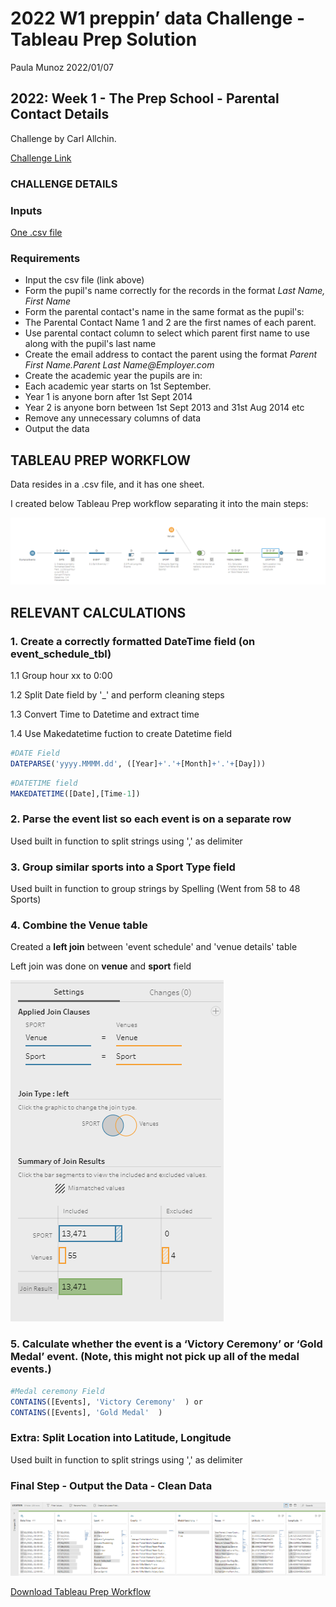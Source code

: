 2022 W1 preppin’ data Challenge - Tableau Prep Solution
================
Paula Munoz
2022/01/07

## 2022: Week 1 - The Prep School - Parental Contact Details

Challenge by Carl Allchin.

[Challenge Link](https://preppindata.blogspot.com/2022/01/2022-week-1-prep-school-parental.html)<br>

### CHALLENGE DETAILS

### Inputs

[One .csv file](https://drive.google.com/file/d/1p8gt3cR3ATCeGK81pnT90x0a6dbCXst1/view)<br>


### Requirements

-   Input the csv file (link above)
-   Form the pupil's name correctly for the records in the format _Last Name, First Name_
-   Form the parental contact's name in the same format as the pupil's:
-   The Parental Contact Name 1 and 2 are the first names of each parent.
-   Use parental contact column to select which parent first name to use along with the pupil's last name
-   Create the email address to contact the parent using the format _Parent First Name.Parent Last Name@Employer.com_
-   Create the academic year the pupils are in:
-   Each academic year starts on 1st September.
-   Year 1 is anyone born after 1st Sept 2014 
-   Year 2 is anyone born between 1st Sept 2013 and 31st Aug 2014 etc
-   Remove any unnecessary columns of data
-   Output the data


## TABLEAU PREP WORKFLOW

Data resides in a .csv file, and it has one sheet.

I created below Tableau Prep workflow separating it into the main steps:

![Tableau Prep workflow](https://github.com/paulisdataviz/DATA_WRANGLING/blob/main/2021_W29/1_Workflow.png)



## RELEVANT CALCULATIONS

### 1. Create a correctly formatted DateTime field (on event\_schedule\_tbl)

1.1 Group hour xx to 0:00

1.2 Split Date field by '_' and perform cleaning steps

1.3 Convert Time to Datetime and extract time

1.4 Use Makedatetime fuction to create Datetime field

``` r
#DATE Field
DATEPARSE('yyyy.MMMM.dd', ([Year]+'.'+[Month]+'.'+[Day]))
```

``` r
#DATETIME field
MAKEDATETIME([Date],[Time-1])
```

### 2. Parse the event list so each event is on a separate row

Used built in function to split strings using ',' as delimiter

### 3. Group similar sports into a Sport Type field

Used built in function to group strings by Spelling (Went from 58 to 48 Sports)

### 4. Combine the Venue table

Created a **left join** between 'event schedule' and 'venue details' table 

Left join was done on **venue** and **sport** field

![Tableau Prep left join](https://github.com/paulisdataviz/DATA_WRANGLING/blob/main/2021_W29/3_join.png)


### 5. Calculate whether the event is a ‘Victory Ceremony’ or ‘Gold Medal’ event. (Note, this might not pick up all of the medal events.)

``` r
#Medal ceremony Field
CONTAINS([Events], 'Victory Ceremony'  ) or 
CONTAINS([Events], 'Gold Medal'  )
```

### Extra: Split Location into Latitude, Longitude

Used built in function to split strings using ',' as delimiter

### Final Step - Output the Data - Clean Data


![Tableau Prep output](https://github.com/paulisdataviz/DATA_WRANGLING/blob/main/2021_W29/2_output.png)

[Download Tableau Prep Workflow](https://github.com/paulisdataviz/DATA_WRANGLING/blob/main/2021_W29/2021W29.tflx)


